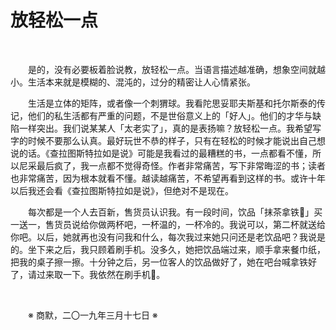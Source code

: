 # 放轻松一点

&emsp;&emsp;

&emsp;&emsp;是的，没有必要板着脸说教，放轻松一点。当语言描述越准确，想象空间就越小。生活本来就是模糊的、混沌的，过分的精密让人心情紧张。

&emsp;&emsp;生活是立体的矩阵，或者像一个刺猬球。我看陀思妥耶夫斯基和托尔斯泰的传记，他们的私生活都有严重的问题，不是世俗意义上的「好人」。他们的才华与缺陷一样突出。我们说某某人「太老实了」，真的是表扬嘛？放轻松一点。我希望写字的时候不要那么认真。最好玩世不恭的样子，只有在轻松的时候才能说出自己想说的话。《查拉图斯特拉如是说》可能是我看过的最糟糕的书，一点都看不懂，所以尼采最后疯了，我一点都不觉得奇怪。作者非常痛苦，写下非常晦涩的书；读者也非常痛苦，因为根本就看不懂。越读越痛苦，不希望再看到这样的书。或许十年以后我还会看《查拉图斯特拉如是说》，但绝对不是现在。

&emsp;&emsp;每次都是一个人去百新，售货员认识我。有一段时间，饮品「抹茶拿铁🍵」买一送一，售货员说给你做两杯吧，一杯温的，一杯冷的。我说可以，第二杯就送给你吧。以后，她就再也没有问我和什么，每次我过来她只问还是老饮品吧？我说是的。坐下来之后，我只顾着刷手机。没多久，她把饮品端过来，顺手拿来餐巾纸，把我的桌子擦一擦。十分钟之后，另一位客人的饮品做好了，她在吧台喊拿铁好了，请过来取一下。我依然在刷手机📱。

&emsp;&emsp;

&emsp;&emsp;※ 商默，二〇一九年三月十七日 ※